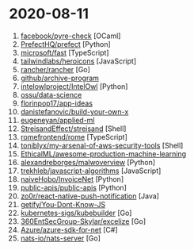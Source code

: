 # 2020-08-11

1. [facebook/pyre-check](https://github.com/facebook/pyre-check "Performant type-checking for python.") [OCaml]
2. [PrefectHQ/prefect](https://github.com/PrefectHQ/prefect "The easiest way to automate your data") [Python]
3. [microsoft/fast](https://github.com/microsoft/fast "The adaptive interface system  for modern web experiences.") [TypeScript]
4. [tailwindlabs/heroicons](https://github.com/tailwindlabs/heroicons "A set of free MIT-licensed high-quality SVG icons for UI development.") [JavaScript]
5. [rancher/rancher](https://github.com/rancher/rancher "Complete container management platform") [Go]
6. [github/archive-program](https://github.com/github/archive-program "The GitHub Archive Program & Arctic Code Vault") 
7. [intelowlproject/IntelOwl](https://github.com/intelowlproject/IntelOwl "Intel Owl: analyze files, domains, IPs in multiple ways from a single API at scale") [Python]
8. [ossu/data-science](https://github.com/ossu/data-science "📊 Path to a free self-taught education in Data Science!") 
9. [florinpop17/app-ideas](https://github.com/florinpop17/app-ideas "A Collection of application ideas which can be used to improve your coding skills.") 
10. [danistefanovic/build-your-own-x](https://github.com/danistefanovic/build-your-own-x "🤓 Build your own (insert technology here)") 
11. [eugeneyan/applied-ml](https://github.com/eugeneyan/applied-ml "📚 Papers & articles of companies sharing their work on applied data science & machine learning.") 
12. [StreisandEffect/streisand](https://github.com/StreisandEffect/streisand "Streisand sets up a new server running your choice of WireGuard, OpenConnect, OpenSSH, OpenVPN, Shadowsocks, sslh, Stunnel, or a Tor bridge. It also generates custom instructions for all of these services. At the end of the run you are given an HTML file with instructions that can be shared with friends, family members, and fellow activists.") [Shell]
13. [romefrontend/rome](https://github.com/romefrontend/rome "The Rome Frontend Toolchain. A linter, compiler, bundler, and more for JavaScript, TypeScript, HTML, Markdown, and CSS.") [TypeScript]
14. [toniblyx/my-arsenal-of-aws-security-tools](https://github.com/toniblyx/my-arsenal-of-aws-security-tools "List of open source tools for AWS security: defensive, offensive, auditing, DFIR, etc.") [Shell]
15. [EthicalML/awesome-production-machine-learning](https://github.com/EthicalML/awesome-production-machine-learning "A curated list of awesome open source libraries to deploy, monitor, version and scale your machine learning") 
16. [alexandreborges/malwoverview](https://github.com/alexandreborges/malwoverview "Malwoverview is a first response tool to perform an initial and quick triage in a directory containing malware samples, specific malware sample, suspect URL and domains. Additionally, it allows to download and send samples to main online sandboxes.") [Python]
17. [trekhleb/javascript-algorithms](https://github.com/trekhleb/javascript-algorithms "📝 Algorithms and data structures implemented in JavaScript with explanations and links to further readings") [JavaScript]
18. [naiveHobo/InvoiceNet](https://github.com/naiveHobo/InvoiceNet "Deep neural network to extract intelligent information from invoice documents.") [Python]
19. [public-apis/public-apis](https://github.com/public-apis/public-apis "A collective list of free APIs for use in software and web development.") [Python]
20. [zo0r/react-native-push-notification](https://github.com/zo0r/react-native-push-notification "React Native Local and Remote Notifications") [Java]
21. [getify/You-Dont-Know-JS](https://github.com/getify/You-Dont-Know-JS "A book series on JavaScript. @YDKJS on twitter.") 
22. [kubernetes-sigs/kubebuilder](https://github.com/kubernetes-sigs/kubebuilder "Kubebuilder - SDK for building Kubernetes APIs using CRDs") [Go]
23. [360EntSecGroup-Skylar/excelize](https://github.com/360EntSecGroup-Skylar/excelize "Golang library for reading and writing Microsoft Excel™ (XLSX) files.") [Go]
24. [Azure/azure-sdk-for-net](https://github.com/Azure/azure-sdk-for-net "This repository is for active development of the Azure SDK for .NET. For consumers of the SDK we recommend visiting our public developer docs at https://docs.microsoft.com/en-us/dotnet/azure/ or our versioned developer docs at https://azure.github.io/azure-sdk-for-net.") [C#]
25. [nats-io/nats-server](https://github.com/nats-io/nats-server "High-Performance server for NATS, the cloud native messaging system.") [Go]
